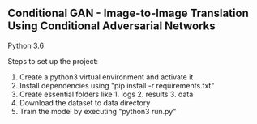 ## Conditional GAN - Image-to-Image Translation Using Conditional Adversarial Networks

Python 3.6

Steps to set up the project:
1. Create a python3 virtual environment and activate it
2. Install dependencies using "pip install -r requirements.txt"
3. Create essential folders like 1. logs 2. results 3. data
4. Download the dataset to data directory
5. Train the model by executing "python3 run.py"
